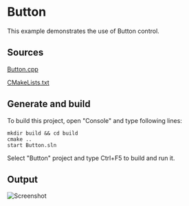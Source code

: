 # Button

This example demonstrates the use of Button control.

## Sources

[Button.cpp](Button.cpp)

[CMakeLists.txt](CMakeLists.txt)

## Generate and build

To build this project, open "Console" and type following lines:

``` shell
mkdir build && cd build
cmake .. 
start Button.sln
```

Select "Button" project and type Ctrl+F5 to build and run it.

## Output

![Screenshot](../../../docs/Pictures/Button.png)
